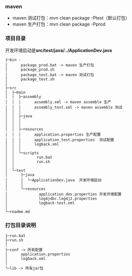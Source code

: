 ### maven
 - maven 测试打包：mvn clean package -Ptest（默认打包）
 - maven 生产打包：mvn clean package -Pprod  
 
### 项目目录
  开发环境启动是**src/test/java/../ApplicationDev.java**    
  
	├─bin -
	│      package_prod.bat -> maven 生产打包
	│      package_prod.sh  
	│      package_test.bat -> maven 测试打包
	│      package_test.sh
	│      
	├─src
	│  ├─main
	│  │  ├─assembly 
	│  │  │      assembly.xml -> maven assemble 生产
	│  │  │      assembly_test.xml -> maven assemble 测试
	│  │  │      
	│  │  ├─java
	│  │  │  
	│  │  │                      
	│  │  ├─resources
	│  │  │      application.properties 生产配置
	│  │  │      application_test.properties  测试配置
	│  │  │      logback.xml
	│  │  │      
	│  │  └─scripts
	│  │          run.bat
	│  │          run.sh
	│  │          
	│  └─test
	│      ├─java
	│      │  └─ApplicationDev.java  开发环境启动
	│      │              
	│      └─resources
	│              application_dev.properties 开发环境配置
	│              log4jdbc.log4j2.properties
	│              logback-test.xml
	│              
	└─readme.md


### 打包目录说明
    
	
	├─run.bat
	├─run.sh
	│  
	├─conf -> 所有配置
	│      application.properties
	│      logback.xml
	│      
	└─lib -> 所有jar包
